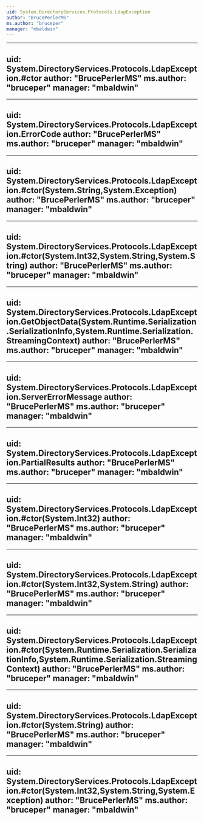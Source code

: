 ```yaml
---
uid: System.DirectoryServices.Protocols.LdapException
author: "BrucePerlerMS"
ms.author: "bruceper"
manager: "mbaldwin"
---
```


---
uid: System.DirectoryServices.Protocols.LdapException.#ctor
author: "BrucePerlerMS"
ms.author: "bruceper"
manager: "mbaldwin"
---

---
uid: System.DirectoryServices.Protocols.LdapException.ErrorCode
author: "BrucePerlerMS"
ms.author: "bruceper"
manager: "mbaldwin"
---

---
uid: System.DirectoryServices.Protocols.LdapException.#ctor(System.String,System.Exception)
author: "BrucePerlerMS"
ms.author: "bruceper"
manager: "mbaldwin"
---

---
uid: System.DirectoryServices.Protocols.LdapException.#ctor(System.Int32,System.String,System.String)
author: "BrucePerlerMS"
ms.author: "bruceper"
manager: "mbaldwin"
---

---
uid: System.DirectoryServices.Protocols.LdapException.GetObjectData(System.Runtime.Serialization.SerializationInfo,System.Runtime.Serialization.StreamingContext)
author: "BrucePerlerMS"
ms.author: "bruceper"
manager: "mbaldwin"
---

---
uid: System.DirectoryServices.Protocols.LdapException.ServerErrorMessage
author: "BrucePerlerMS"
ms.author: "bruceper"
manager: "mbaldwin"
---

---
uid: System.DirectoryServices.Protocols.LdapException.PartialResults
author: "BrucePerlerMS"
ms.author: "bruceper"
manager: "mbaldwin"
---

---
uid: System.DirectoryServices.Protocols.LdapException.#ctor(System.Int32)
author: "BrucePerlerMS"
ms.author: "bruceper"
manager: "mbaldwin"
---

---
uid: System.DirectoryServices.Protocols.LdapException.#ctor(System.Int32,System.String)
author: "BrucePerlerMS"
ms.author: "bruceper"
manager: "mbaldwin"
---

---
uid: System.DirectoryServices.Protocols.LdapException.#ctor(System.Runtime.Serialization.SerializationInfo,System.Runtime.Serialization.StreamingContext)
author: "BrucePerlerMS"
ms.author: "bruceper"
manager: "mbaldwin"
---

---
uid: System.DirectoryServices.Protocols.LdapException.#ctor(System.String)
author: "BrucePerlerMS"
ms.author: "bruceper"
manager: "mbaldwin"
---

---
uid: System.DirectoryServices.Protocols.LdapException.#ctor(System.Int32,System.String,System.Exception)
author: "BrucePerlerMS"
ms.author: "bruceper"
manager: "mbaldwin"
---
